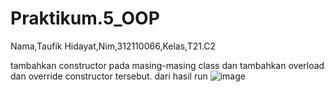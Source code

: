 # Praktikum.5_OOP
Nama,Taufik Hidayat,Nim,312110066,Kelas,T21.C2

tambahkan constructor
pada masing-masing class
dan tambahkan overload
dan override constructor
tersebut.
dari hasil run
![image](https://user-images.githubusercontent.com/116345854/204070255-1010be9f-f895-4c2c-8a45-c8178fb34e75.png)
